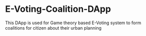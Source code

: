 # E-Voting-Coalition-DApp
This DApp is used for Game theory based E-Voting system to form coalitions for citizen about their urban planning
